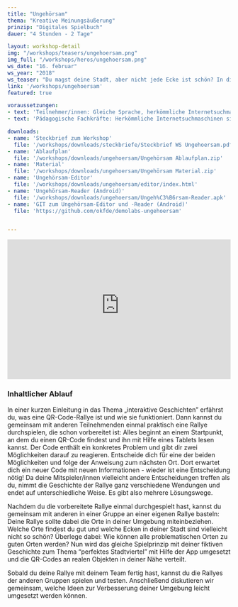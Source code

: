 ```yaml
---
title: "Ungehörsam"
thema: "Kreative Meinungsäußerung"
prinzip: "Digitales Spielbuch"
dauer: "4 Stunden - 2 Tage"

layout: workshop-detail
img: "/workshops/teasers/ungehoersam.png"
img_full: "/workshops/heros/ungehoersam.png"
ws_date: "16. februar"
ws_year: "2018"
ws_teaser: "Du magst deine Stadt, aber nicht jede Ecke ist schön? In dieser digitalen Schnitzeljagd kannst du deine Umgebung neu gestalten - mit Hilfe von QR-Codes und Tablets erzählst du anderen, wie sie dir am besten gefällt!"
link: '/workshops/ungehoersam'
featured: true

voraussetzungen:
- text: 'Teilnehmer/innen: Gleiche Sprache, herkömmliche Internetsuchmaschinen sind bekannt'
- text: 'Pädagogische Fachkräfte: Herkömmliche Internetsuchmaschinen sind bekannt, Interesse an Methoden zu Fake News'

downloads:
- name: 'Steckbrief zum Workshop'
  file: '/workshops/downloads/steckbriefe/Steckbrief WS Ungehoersam.pdf'
- name: 'Ablaufplan'
  file: '/workshops/downloads/ungehoersam/Ungehörsam Ablaufplan.zip'
- name: 'Material'
  file: '/workshops/downloads/ungehoersam/Ungehörsam Material.zip'
- name: 'Ungehörsam-Editor'
  file: '/workshops/downloads/ungehoersam/editor/index.html'
- name: 'Ungehörsam-Reader (Android)'
  file: '/workshops/downloads/ungehoersam/Ungeh%C3%B6rsam-Reader.apk'
- name: 'GIT zum Ungehörsam-Editor und -Reader (Android)'
  file: 'https://github.com/okfde/demolabs-ungehoersam'


---
```

<iframe width="100%" height="315" src="https://www.youtube-nocookie.com/embed/GTbIWyJiwk0?rel=0&amp;showinfo=0" frameborder="0" allow="autoplay; encrypted-media" allowfullscreen></iframe>

<h3>Inhaltlicher Ablauf</h3>

In einer kurzen Einleitung in das Thema „interaktive Geschichten” erfährst du, was eine QR-Code-Rallye ist und wie sie funktioniert. Dann kannst du gemeinsam mit anderen Teilnehmenden einmal praktisch eine Rallye durchspielen, die schon vorbereitet ist: Alles beginnt an einem Startpunkt, an dem du einen QR-Code findest und ihn mit Hilfe eines Tablets lesen kannst. Der Code enthält ein konkretes Problem und gibt dir  zwei Möglichkeiten darauf zu reagieren. Entscheide dich für eine der beiden Möglichkeiten und folge der Anweisung zum nächsten Ort. Dort erwartet dich ein neuer Code mit neuen Informationen - wieder ist eine Entscheidung nötig! Da deine Mitspieler/innen vielleicht andere Entscheidungen treffen als du, nimmt die Geschichte der Rallye ganz verschiedene Wendungen und endet auf unterschiedliche Weise. Es gibt also mehrere Lösungswege. 

Nachdem du die vorbereitete Rallye einmal durchgespielt hast, kannst du gemeinsam mit anderen in einer Gruppe an einer eigenen Rallye basteln: Deine Rallye sollte dabei die Orte in deiner Umgebung miteinbeziehen. Welche Orte findest du gut und welche Ecken in deiner Stadt sind vielleicht nicht so schön?  Überlege dabei: Wie können alle problematischen Orten zu guten Orten werden? Nun wird das gleiche Spielprinzip mit deiner fiktiven Geschichte zum Thema “perfektes Stadtviertel” mit Hilfe der App umgesetzt und die QR-Codes an realen Objekten in deiner Nähe verteilt.

Sobald du deine Rallye mit deinem Team fertig hast, kannst du die Rallyes der anderen Gruppen spielen und testen. Anschließend diskutieren wir gemeinsam, welche Ideen zur Verbesserung deiner Umgebung leicht umgesetzt werden können.	 





